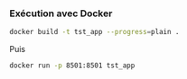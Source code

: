 ### Exécution avec Docker

```bash
docker build -t tst_app --progress=plain .
```

Puis

```bash
docker run -p 8501:8501 tst_app
```
